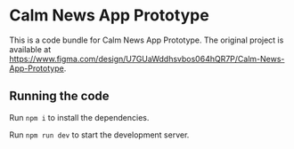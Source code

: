 
  # Calm News App Prototype

  This is a code bundle for Calm News App Prototype. The original project is available at https://www.figma.com/design/U7GUaWddhsvbos064hQR7P/Calm-News-App-Prototype.

  ## Running the code

  Run `npm i` to install the dependencies.

  Run `npm run dev` to start the development server.
  